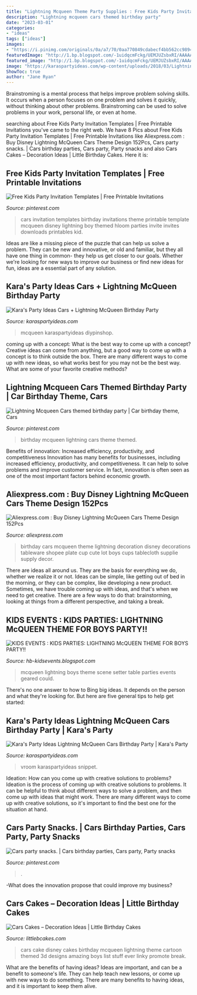 ```yaml
---
title: "Lightning Mcqueen Theme Party Supplies : Free Kids Party Invitation Templates"
description: "Lightning mcqueen cars themed birthday party"
date: "2023-03-01"
categories:
- "ideas"
tags: ["ideas"]
images:
- "https://i.pinimg.com/originals/0a/a7/70/0aa770849cdabecf4bb562cc989468d1.jpg"
featuredImage: "http://1.bp.blogspot.com/-1uidqcmFckg/UEMJUZsbxRI/AAAAAAAABrI/wcR1JDPD2JM/s1600/IMG_0797.jpg"
featured_image: "http://1.bp.blogspot.com/-1uidqcmFckg/UEMJUZsbxRI/AAAAAAAABrI/wcR1JDPD2JM/s1600/IMG_0797.jpg"
image: "https://karaspartyideas.com/wp-content/uploads/2018/03/Lightning-McQueen-Cars-Birthday-Party-via-Karas-Party-Ideas-KarasPartyIdeas.com10-683x1024.jpg"
ShowToc: true
author: "Jane Ryan"
---
```



Brainstroming is a mental process that helps improve problem solving skills. It occurs when a person focuses on one problem and solves it quickly, without thinking about other problems. Brainstroming can be used to solve problems in your work, personal life, or even at home.

	

		
searching about Free Kids Party Invitation Templates | Free Printable Invitations you've came to the right web. We have 8 Pics about Free Kids Party Invitation Templates | Free Printable Invitations like Aliexpress.com : Buy Disney Lightning McQueen Cars Theme Design 152Pcs, Cars party snacks. | Cars birthday parties, Cars party, Party snacks and also Cars Cakes – Decoration Ideas | Little Birthday Cakes. Here it is:
		
    
## Free Kids Party Invitation Templates | Free Printable Invitations

<img loading=lazy src="https://i.pinimg.com/originals/f5/2a/00/f52a00870a77d5e2eb3749356daecc29.jpg" onerror="this.onerror=null;this.src='https://tse2.mm.bing.net/th?id=OIP.lJZn0Zj_qDs_aWipmZ4kTgAAAA&amp;pid=15.1';" alt="Free Kids Party Invitation Templates | Free Printable Invitations">

_Source: pinterest.com_

>cars invitation templates birthday invitations theme printable template mcqueen disney lightning boy themed hloom parties invite invites downloads printables kid. 

	

Ideas are like a missing piece of the puzzle that can help us solve a problem. They can be new and innovative, or old and familiar, but they all have one thing in common- they help us get closer to our goals. Whether we're looking for new ways to improve our business or find new ideas for fun, ideas are a essential part of any solution.

    
## Kara&#039;s Party Ideas Cars + Lightning McQueen Birthday Party

<img loading=lazy src="https://karaspartyideas.com/wp-content/uploads/2015/03/Cars-+-Lightning-McQueen-Birthday-Party-via-Karas-Party-Ideas-KarasPartyIdeas.com2_-682x1024.jpeg" onerror="this.onerror=null;this.src='https://tse3.mm.bing.net/th?id=OIP.DAwVQNhextv6RzmRzuwesQHaLH&amp;pid=15.1';" alt="Kara&#039;s Party Ideas Cars + Lightning McQueen Birthday Party">

_Source: karaspartyideas.com_

>mcqueen karaspartyideas diypinshop. 

	

coming up with a concept: What is the best way to come up with a concept?
Creative ideas can come from anything, but a good way to come up with a concept is to think outside the box. There are many different ways to come up with new ideas, so what works best for you may not be the best way. What are some of your favorite creative methods?

    
## Lightning Mcqueen Cars Themed Birthday Party | Car Birthday Theme, Cars

<img loading=lazy src="https://i.pinimg.com/originals/0a/a7/70/0aa770849cdabecf4bb562cc989468d1.jpg" onerror="this.onerror=null;this.src='https://tse2.mm.bing.net/th?id=OIP.MAj9Hc8umAmhyXA3xWGskgHaNJ&amp;pid=15.1';" alt="Lightning Mcqueen Cars themed birthday party | Car birthday theme, Cars">

_Source: pinterest.com_

>birthday mcqueen lightning cars theme themed. 

	

Benefits of innovation: Increased efficiency, productivity, and competitiveness
Innovation has many benefits for businesses, including increased efficiency, productivity, and competitiveness. It can help to solve problems and improve customer service. In fact, innovation is often seen as one of the most important factors behind economic growth.

    
## Aliexpress.com : Buy Disney Lightning McQueen Cars Theme Design 152Pcs

<img loading=lazy src="https://ae01.alicdn.com/kf/HTB18yozqf9TBuNjy0Fcq6zeiFXa5/Disney-Lightning-McQueen-Cars-Theme-Design-152Pcs-Lot-Cup-Plate-Birthday-Party-Decoration-Cute-Tableware-For.jpg" onerror="this.onerror=null;this.src='https://tse1.mm.bing.net/th?id=OIP.sLxyLJeUE5KCrMctDSitGgHaHa&amp;pid=15.1';" alt="Aliexpress.com : Buy Disney Lightning McQueen Cars Theme Design 152Pcs">

_Source: aliexpress.com_

>birthday cars mcqueen theme lightning decoration disney decorations tableware shopee plate cup cute lot boys cups tablecloth supplie supply decor. 

	

There are ideas all around us. They are the basis for everything we do, whether we realize it or not. Ideas can be simple, like getting out of bed in the morning, or they can be complex, like developing a new product. Sometimes, we have trouble coming up with ideas, and that's when we need to get creative. There are a few ways to do that: brainstorming, looking at things from a different perspective, and taking a break.

    
## KIDS EVENTS : KIDS PARTIES: LIGHTNING McQUEEN THEME FOR BOYS PARTY!!

<img loading=lazy src="http://1.bp.blogspot.com/-1uidqcmFckg/UEMJUZsbxRI/AAAAAAAABrI/wcR1JDPD2JM/s1600/IMG_0797.jpg" onerror="this.onerror=null;this.src='https://tse4.mm.bing.net/th?id=OIP.cDcOxTyrS_YGjDI5kXS4egHaJ4&amp;pid=15.1';" alt="KIDS EVENTS : KIDS PARTIES: LIGHTNING McQUEEN THEME FOR BOYS PARTY!!">

_Source: hb-kidsevents.blogspot.com_

>mcqueen lightning boys theme scene setter table parties events geared could. 

	

There's no one answer to how to Bing big ideas. It depends on the person and what they're looking for. But here are five general tips to help get started: 

    
## Kara&#039;s Party Ideas Lightning McQueen Cars Birthday Party | Kara&#039;s Party

<img loading=lazy src="https://karaspartyideas.com/wp-content/uploads/2018/03/Lightning-McQueen-Cars-Birthday-Party-via-Karas-Party-Ideas-KarasPartyIdeas.com10-683x1024.jpg" onerror="this.onerror=null;this.src='https://tse2.mm.bing.net/th?id=OIP.b6wwLUo8kv5rBTSVkSgqxwHaLG&amp;pid=15.1';" alt="Kara&#039;s Party Ideas Lightning McQueen Cars Birthday Party | Kara&#039;s Party">

_Source: karaspartyideas.com_

>vroom karaspartyideas snippet. 

	

Ideation: How can you come up with creative solutions to problems?
Ideation is the process of coming up with creative solutions to problems. It can be helpful to think about different ways to solve a problem, and then come up with ideas that might work. There are many different ways to come up with creative solutions, so it's important to find the best one for the situation at hand.

    
## Cars Party Snacks. | Cars Birthday Parties, Cars Party, Party Snacks

<img loading=lazy src="https://i.pinimg.com/originals/51/9a/53/519a53c81e3eced9568676904febc5ff.jpg" onerror="this.onerror=null;this.src='https://tse1.mm.bing.net/th?id=OIP.wbreaqkC7v-GRU8VMFMa8wHaJ4&amp;pid=15.1';" alt="Cars party snacks. | Cars birthday parties, Cars party, Party snacks">

_Source: pinterest.com_

>. 

	

-What does the innovation propose that could improve my business?

    
## Cars Cakes – Decoration Ideas | Little Birthday Cakes

<img loading=lazy src="http://www.littlebcakes.com/wp-content/uploads/2014/01/Disney-Cars-Cake.jpg" onerror="this.onerror=null;this.src='https://tse4.mm.bing.net/th?id=OIP.VC0GzYxBByzPOvy1mHGI3QHaE8&amp;pid=15.1';" alt="Cars Cakes – Decoration Ideas | Little Birthday Cakes">

_Source: littlebcakes.com_

>cars cake disney cakes birthday mcqueen lightning theme cartoon themed 3d designs amazing boys list stuff ever linky promote break. 

	

What are the benefits of having ideas?
Ideas are important, and can be a benefit to someone's life. They can help teach new lessons, or come up with new ways to do something. There are many benefits to having ideas, and it is important to keep them alive.

